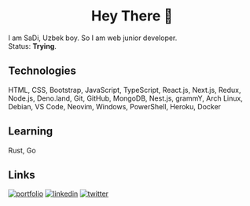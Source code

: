 <h1 align="center">Hey There 🔕</h1>

I am SaDi, Uzbek boy. So I am web junior developer.
<br />
Status: <b>Trying</b>.

<h2>Technologies</h2>
HTML, CSS, Bootstrap, JavaScript, TypeScript, React.js, Next.js, Redux, Node.js, Deno.land, Git, GitHub, MongoDB, Nest.js, grammY, Arch Linux, Debian, VS Code, Neovim, Windows, PowerShell, Heroku, Docker

<h2>Learning</h2>
Rust, Go

<h2>Links</h2>
<a href="https://sad1go0.vercel.app/"><img alt="portfolio" src="https://img.shields.io/badge/my_portfolio-000?style=for-the-badge&logo=ko-fi&logoColor=white" /></a>
<a href="https://www.linkedin.com/in/sayidulloh-abbasov-794b4b237"><img alt="linkedin" src="https://img.shields.io/badge/linkedin-0A66C2?style=for-the-badge&logo=linkedin&logoColor=white" /></a>
<a href="https://twitter.com/sad1go0"><img alt="twitter" src="https://img.shields.io/badge/twitter-1DA1F2?style=for-the-badge&logo=twitter&logoColor=white" /></a>
